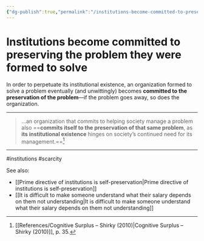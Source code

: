 ```yaml
---
{"dg-publish":true,"permalink":"/institutions-become-committed-to-preserving-the-problem-they-were-formed-to-solve/"}
---
```



# Institutions become committed to preserving the problem they were formed to solve

In order to perpetuate its institutional existence, an organization formed to solve a problem eventually (and unwittingly) becomes **committed to the preservation of the problem**—if the problem goes away, so does the organization.

---

> …an organization that commits to helping society manage a problem also ==**commits itself to the preservation of that same problem**, as **its institutional existence** hinges on society’s continued need for its management.==[^1]

---
#institutions #scarcity 

See also:
- [[Prime directive of institutions is self-preservation\|Prime directive of institutions is self-preservation]]
- [[It is difficult to make someone understand what their salary depends on them not understanding\|It is difficult to make someone understand what their salary depends on them not understanding]]

[^1]: [[References/Cognitive Surplus – Shirky (2010)\|Cognitive Surplus – Shirky (2010)]], p. 35.